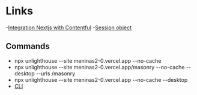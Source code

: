 # Links

-[Integration Nextjs with Contentful](https://vercel.com/guides/integrating-next-js-and-contentful-for-your-headless-cms) -[Session object](https://stripe.com/docs/api/checkout/sessions/object)

## Commands

-   npx unlighthouse --site meninas2-0.vercel.app --no-cache
-   npx unlighthouse --site meninas2-0.vercel.app/masonry --no-cache --desktop --urls /masonry
-   npx unlighthouse --site meninas2-0.vercel.app --no-cache --desktop
-   [CLI](https://unlighthouse.dev/integrations/cli)
